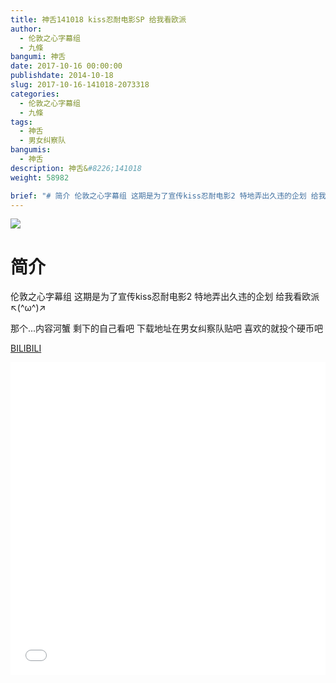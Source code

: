 ```yaml
---
title: 神舌141018 kiss忍耐电影SP 给我看欧派
author: 
  - 伦敦之心字幕组
  - 九條
bangumi: 神舌
date: 2017-10-16 00:00:00
publishdate: 2014-10-18
slug: 2017-10-16-141018-2073318
categories: 
  - 伦敦之心字幕组
  - 九條
tags: 
  - 神舌
  - 男女纠察队
bangumis: 
  - 神舌
description: 神舌&#8226;141018
weight: 58982

brief: "# 简介 伦敦之心字幕组 这期是为了宣传kiss忍耐电影2 特地弄出久违的企划 给我看欧派 ↖(^ω^)↗ 那个...内容河蟹 剩下的自己看吧 下载地址在男女纠察队贴吧 喜欢的就投个硬币吧"
---
```


![](https://i.imgur.com/MrJY9dB.jpg)

# 简介  
伦敦之心字幕组 这期是为了宣传kiss忍耐电影2 特地弄出久违的企划 给我看欧派 ↖(^ω^)↗ 


那个...内容河蟹 剩下的自己看吧 下载地址在男女纠察队贴吧 喜欢的就投个硬币吧

  [BILIBILI](https://www.bilibili.com/video/av2073318/)


<div class="vcontainer">  <iframe class='video' src="//www.bilibili.com/blackboard/player.html?aid=2073318" width="100%" height="500" frameborder="0" allowfullscreen="allowfullscreen"></iframe></div>
